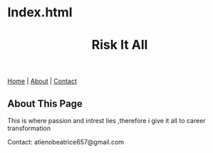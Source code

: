 # Index.html

<!-- Header Section -->
<header>
    <h1>Risk It All</h1>
</header>

<!-- Navigation Section -->
<nav>
        <a href="#">Home</a> |
        <a href="#">About</a> |
        <a href="#">Contact</a>
</nav>

<!-- Main Content Section -->
<main>
    <h2>About This Page</h2>
    <p>This is where passion and intrest lies ,therefore i give it all to career transformation </p>
</main>

<!-- Footer Section -->
<footer>
    <p>Contact: atienobeatrice657@gmail.com</p>
</footer>
